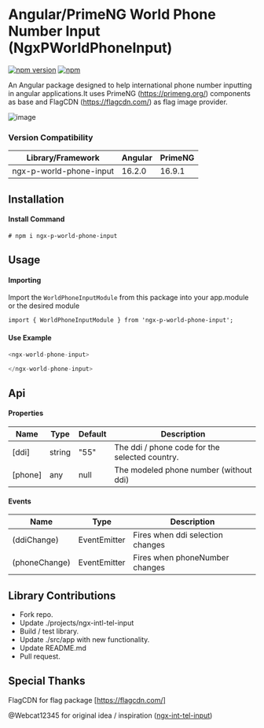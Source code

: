 # Angular/PrimeNG World Phone Number Input (NgxPWorldPhoneInput)

[![npm version](https://badge.fury.io/js/ngx-p-world-phone-input.svg)](https://badge.fury.io/js/ngx-p-world-phone-input) [![npm](https://img.shields.io/npm/dm/localeval.svg)](https://www.npmjs.com/package/ngx-p-world-phone-input)

An Angular package designed to help international phone number inputting in angular applications.It uses PrimeNG (https://primeng.org/) components as base and FlagCDN (https://flagcdn.com/) as flag image provider.


![image](https://github.com/rafael-faitao/ngx-p-world-phone-input/assets/14910850/4a78d361-448d-498a-aa6e-e2ab982e3359)

### Version Compatibility

| Library/Framework |  Angular | PrimeNG
|--------------------|-------------|-------------|
| ngx-p-world-phone-input| 16.2.0 | 16.9.1 

## Installation

#### Install Command
```shell
# npm i ngx-p-world-phone-input
```

## Usage

#### Importing

Import the `WorldPhoneInputModule` from this package into your app.module or the desired module

```angular
import { WorldPhoneInputModule } from 'ngx-p-world-phone-input';
```


#### Use Example

```typescript
<ngx-world-phone-input>

</ngx-world-phone-input>
```

## Api

#### Properties 
Name | Type | Default | Description
|---|---|---|---
| [ddi] | string | "55" | The ddi / phone code for the selected country. 
| [phone] | any | null | The modeled phone number (without ddi)

#### Events
Name | Type | Description
|---|---|---
| (ddiChange) | EventEmitter<any> | Fires when ddi selection changes
| (phoneChange) | EventEmitter<any> | Fires when phoneNumber changes 

## Library Contributions

- Fork repo.
- Update ./projects/ngx-intl-tel-input
- Build / test library.
- Update ./src/app with new functionality.
- Update README.md
- Pull request.


## Special Thanks

FlagCDN for flag package
[https://flagcdn.com/]

@Webcat12345 for original idea / inspiration ([ngx-int-tel-input](https://github.com/webcat12345/ngx-intl-tel-input#readme))
